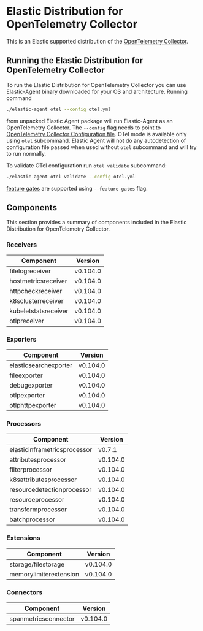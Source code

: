 # Elastic Distribution for OpenTelemetry Collector

This is an Elastic supported distribution of the [OpenTelemetry Collector](https://github.com/open-telemetry/opentelemetry-collector).

## Running the Elastic Distribution for OpenTelemetry Collector

To run the Elastic Distribution for OpenTelemetry Collector you can use Elastic-Agent binary downloaded for your OS and architecture.
Running command

```bash
./elastic-agent otel --config otel.yml
```

from unpacked Elastic Agent package will run Elastic-Agent as an OpenTelemetry Collector. The `--config` flag needs to point to [OpenTelemetry Collector Configuration file](https://opentelemetry.io/docs/collector/configuration/). OTel mode is available only using `otel` subcommand. Elastic Agent will not do any autodetection of configuration file passed when used without `otel` subcommand and will try to run normally.

To validate OTel configuration run `otel validate` subcommand:

```bash
./elastic-agent otel validate --config otel.yml
```

[feature gates](https://github.com/open-telemetry/opentelemetry-collector/blob/main/featuregate/README.md#controlling-gates) are supported using `--feature-gates` flag.

## Components

This section provides a summary of components included in the Elastic Distribution for OpenTelemetry Collector.

### Receivers

| Component | Version |
|---|---|
| filelogreceiver | v0.104.0 |
| hostmetricsreceiver | v0.104.0 |
| httpcheckreceiver | v0.104.0 |
| k8sclusterreceiver | v0.104.0 |
| kubeletstatsreceiver | v0.104.0 |
| otlpreceiver | v0.104.0 |

### Exporters

| Component | Version |
|---|---|
| elasticsearchexporter | v0.104.0 |
| fileexporter | v0.104.0 |
| debugexporter | v0.104.0 |
| otlpexporter | v0.104.0 |
| otlphttpexporter | v0.104.0 |

### Processors

| Component | Version |
|---|---|
| elasticinframetricsprocessor | v0.7.1 |
| attributesprocessor | v0.104.0 |
| filterprocessor | v0.104.0 |
| k8sattributesprocessor | v0.104.0 |
| resourcedetectionprocessor | v0.104.0 |
| resourceprocessor | v0.104.0 |
| transformprocessor | v0.104.0 |
| batchprocessor | v0.104.0 |

### Extensions

| Component | Version |
|---|---|
| storage/filestorage | v0.104.0 |
| memorylimiterextension | v0.104.0 |

### Connectors

| Component | Version |
|---|---|
| spanmetricsconnector | v0.104.0 |
